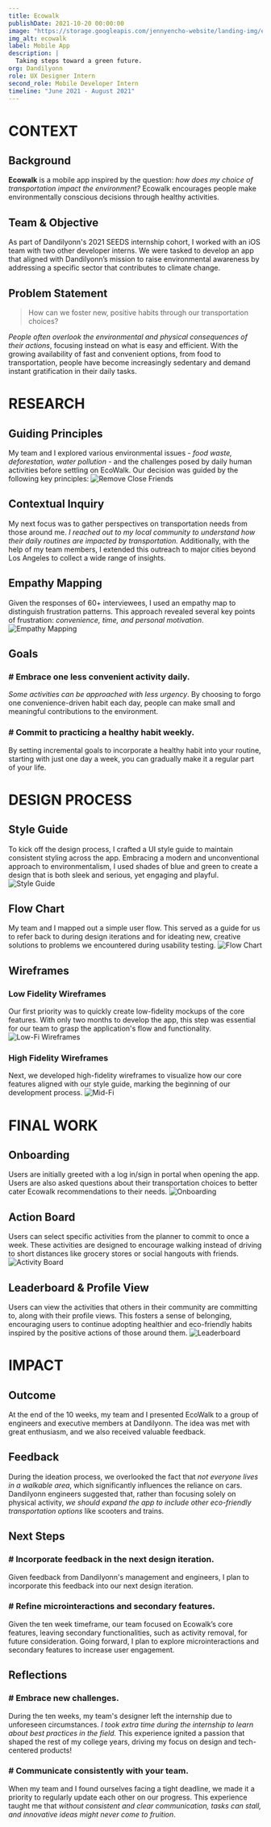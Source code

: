 ```yaml
---
title: Ecowalk
publishDate: 2021-10-20 00:00:00
image: "https://storage.googleapis.com/jennyencho-website/landing-img/ecowalk_landing.png"
img_alt: ecowalk
label: Mobile App
description: |
  Taking steps toward a green future.
org: Dandilyonn
role: UX Designer Intern
second_role: Mobile Developer Intern
timeline: "June 2021 - August 2021"
---
```


# CONTEXT

## Background

**Ecowalk** is a mobile app inspired by the question: _how does my choice of transportation impact the environment?_ Ecowalk encourages people make environmentally conscious decisions through healthy activities.

## Team & Objective

As part of Dandilyonn's 2021 SEEDS internship cohort, I worked with an iOS team with two other developer interns. We were tasked to develop an app that aligned with Dandilyonn’s mission to raise environmental awareness by addressing a specific sector that contributes to climate change.

## Problem Statement

> How can we foster new, positive habits through our transportation choices?

_People often overlook the environmental and physical consequences of their actions_, focusing instead on what is easy and efficient. With the growing availability of fast and convenient options, from food to transportation, people have become increasingly sedentary and demand instant gratification in their daily tasks.

# RESEARCH

## Guiding Principles

My team and I explored various environmental issues - _food waste, deforestation, water pollution_ - and the challenges posed by daily human activities before settling on EcoWalk. Our decision was guided by the following key principles:
![Remove Close Friends](https://storage.googleapis.com/jennyencho-website/ecowalk-img/ecowalk-guiding-principles.png)

## Contextual Inquiry

My next focus was to gather perspectives on transportation needs from those around me. _I reached out to my local community to understand how their daily routines are impacted by transportation._ Additionally, with the help of my team members, I extended this outreach to major cities beyond Los Angeles to collect a wide range of insights.

## Empathy Mapping

Given the responses of 60+ interviewees, I used an empathy map to distinguish frustration patterns. This approach revealed several key points of frustration: _convenience, time, and personal motivation_.
![Empathy Mapping](https://storage.googleapis.com/jennyencho-website/ecowalk-img/ecowalk-empathy-map.png)

## Goals

### # Embrace one less convenient activity daily.

_Some activities can be approached with less urgency_. By choosing to forgo one convenience-driven habit each day, people can make small and meaningful contributions to the environment.

### # Commit to practicing a healthy habit weekly.

By setting incremental goals to incorporate a healthy habit into your routine, starting with just one day a week, you can gradually make it a regular part of your life.

# DESIGN PROCESS

## Style Guide

To kick off the design process, I crafted a UI style guide to maintain consistent styling across the app. Embracing a modern and unconventional approach to environmentalism, I used shades of blue and green to create a design that is both sleek and serious, yet engaging and playful.
![Style Guide](https://storage.googleapis.com/jennyencho-website/ecowalk-img/ecowalk-style-guide.png)

## Flow Chart

My team and I mapped out a simple user flow. This served as a guide for us to refer back to during design iterations and for ideating new, creative solutions to problems we encountered during usability testing.
![Flow Chart](https://storage.googleapis.com/jennyencho-website/ecowalk-img/ecowalk-flow-chart.png)

## Wireframes

### Low Fidelity Wireframes

Our first priority was to quickly create low-fidelity mockups of the core features. With only two months to develop the app, this step was essential for our team to grasp the application's flow and functionality.
![Low-Fi Wireframes](https://storage.googleapis.com/jennyencho-website/ecowalk-img/ecowalk-lofi.png)

### High Fidelity Wireframes

Next, we developed high-fidelity wireframes to visualize how our core features aligned with our style guide, marking the beginning of our development process.
![Mid-Fi](https://storage.googleapis.com/jennyencho-website/ecowalk-img/ecowalk-hifi.png)

# FINAL WORK

## Onboarding

Users are initially greeted with a log in/sign in portal when opening the app. Users are also asked questions about their transportation choices to better cater Ecowalk recommendations to their needs.
![Onboarding](https://storage.googleapis.com/jennyencho-website/ecowalk-img/ecowalk-onboarding.png)

## Action Board

Users can select specific activities from the planner to commit to once a week. These activities are designed to encourage walking instead of driving to short distances like grocery stores or social hangouts with friends.
![Activity Board](https://storage.googleapis.com/jennyencho-website/ecowalk-img/ecowalk-activity-board.png)

## Leaderboard & Profile View

Users can view the activities that others in their community are committing to, along with their profile views. This fosters a sense of belonging, encouraging users to continue adopting healthier and eco-friendly habits inspired by the positive actions of those around them.
![Leaderboard](https://storage.googleapis.com/jennyencho-website/ecowalk-img/ecowalk-leaderboard.png)

# IMPACT

## Outcome

At the end of the 10 weeks, my team and I presented EcoWalk to a group of engineers and executive members at Dandilyonn. The idea was met with great enthusiasm, and we also received valuable feedback.

## Feedback

During the ideation process, we overlooked the fact that _not everyone lives in a walkable area_, which significantly influences the reliance on cars. Dandilyonn engineers suggested that, rather than focusing solely on physical activity, _we should expand the app to include other eco-friendly transportation options_ like scooters and trains.

## Next Steps

### # Incorporate feedback in the next design iteration.

Given feedback from Dandilyonn's management and engineers, I plan to incorporate this feedback into our next design iteration.

### # Refine microinteractions and secondary features.

Given the ten week timeframe, our team focused on Ecowalk’s core features, leaving secondary functionalities, such as activity removal, for future consideration. Going forward, I plan to explore microinteractions and secondary features to increase user engagement.

## Reflections

### # Embrace new challenges.

During the ten weeks, my team's designer left the internship due to unforeseen circumstances. _I took extra time during the internship to learn about best practices in the field._ This experience ignited a passion that shaped the rest of my college years, driving my focus on design and tech-centered products!

### # Communicate consistently with your team.

When my team and I found ourselves facing a tight deadline, we made it a priority to regularly update each other on our progress. This experience taught me that _without consistent and clear communication, tasks can stall, and innovative ideas might never come to fruition_.
